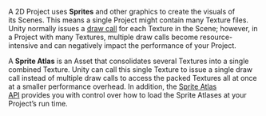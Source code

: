 A 2D Project uses **Sprites** and other graphics to create the visuals of its Scenes. This means a single Project might contain many Texture files. Unity normally issues a [draw call](https://docs.unity3d.com/2022.1/Documentation/Manual/DrawCallBatching.html) for each Texture in the Scene; however, in a Project with many Textures, multiple draw calls become resource-intensive and can negatively impact the performance of your Project.

A **Sprite Atlas** is an Asset that consolidates several Textures into a single combined Texture. Unity can call this single Texture to issue a single draw call instead of multiple draw calls to access the packed Textures all at once at a smaller performance overhead. In addition, the [Sprite Atlas API](https://docs.unity3d.com/2022.1/Documentation/ScriptReference/U2D.SpriteAtlas.html) provides you with control over how to load the Sprite Atlases at your Project’s run time.